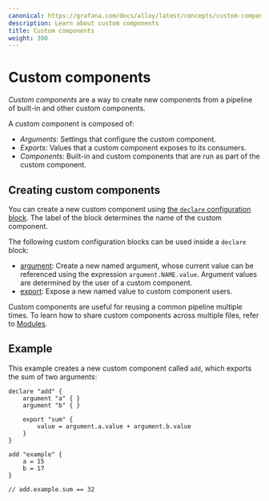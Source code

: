 ```yaml
---
canonical: https://grafana.com/docs/alloy/latest/concepts/custom-components/
description: Learn about custom components
title: Custom components
weight: 300
---
```


# Custom components

_Custom components_ are a way to create new components from a pipeline of built-in and other custom components.

A custom component is composed of:

* _Arguments_: Settings that configure the custom component.
* _Exports_: Values that a custom component exposes to its consumers.
* _Components_: Built-in and custom components that are run as part of the custom component.

## Creating custom components

You can create a new custom component using [the `declare` configuration block][declare].
The label of the block determines the name of the custom component.

The following custom configuration blocks can be used inside a `declare` block:

* [argument][]: Create a new named argument, whose current value can be referenced using the expression `argument.NAME.value`.
  Argument values are determined by the user of a custom component.
* [export][]: Expose a new named value to custom component users.

Custom components are useful for reusing a common pipeline multiple times.
To learn how to share custom components across multiple files, refer to [Modules][].

## Example

This example creates a new custom component called `add`, which exports the sum of two arguments:

```alloy
declare "add" {
    argument "a" { }
    argument "b" { }

    export "sum" {
        value = argument.a.value + argument.b.value
    }
}

add "example" {
    a = 15
    b = 17
}

// add.example.sum == 32
```
[declare]: ../../reference/config-blocks/declare/
[argument]: ../../reference/config-blocks/argument/
[export]: ../../reference/config-blocks/export/
[Modules]: ../modules/
